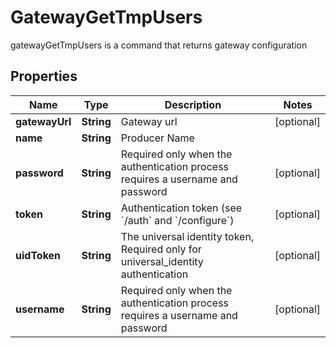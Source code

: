 

# GatewayGetTmpUsers

gatewayGetTmpUsers is a command that returns gateway configuration
## Properties

Name | Type | Description | Notes
------------ | ------------- | ------------- | -------------
**gatewayUrl** | **String** | Gateway url |  [optional]
**name** | **String** | Producer Name | 
**password** | **String** | Required only when the authentication process requires a username and password |  [optional]
**token** | **String** | Authentication token (see &#x60;/auth&#x60; and &#x60;/configure&#x60;) |  [optional]
**uidToken** | **String** | The universal identity token, Required only for universal_identity authentication |  [optional]
**username** | **String** | Required only when the authentication process requires a username and password |  [optional]



